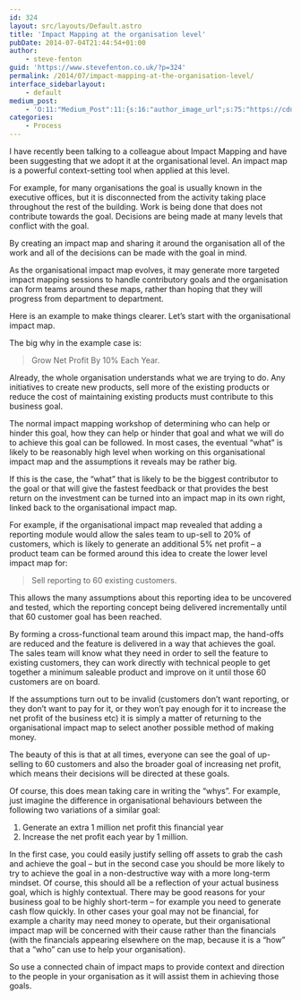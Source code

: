 ```yaml
---
id: 324
layout: src/layouts/Default.astro
title: 'Impact Mapping at the organisation level'
pubDate: 2014-07-04T21:44:54+01:00
author:
    - steve-fenton
guid: 'https://www.stevefenton.co.uk/?p=324'
permalink: /2014/07/impact-mapping-at-the-organisation-level/
interface_sidebarlayout:
    - default
medium_post:
    - 'O:11:"Medium_Post":11:{s:16:"author_image_url";s:75:"https://cdn-images-1.medium.com/fit/c/400/400/1*eXkhfEuF41g5W_xnc_ydLA.jpeg";s:10:"author_url";s:38:"https://medium.com/@steve.fenton.co.uk";s:11:"byline_name";N;s:12:"byline_email";N;s:10:"cross_link";s:3:"yes";s:2:"id";s:12:"bced47ee3fb2";s:21:"follower_notification";s:3:"yes";s:7:"license";s:19:"all-rights-reserved";s:14:"publication_id";s:2:"-1";s:6:"status";s:5:"draft";s:3:"url";s:51:"https://medium.com/@steve.fenton.co.uk/bced47ee3fb2";}'
categories:
    - Process
---
```


I have recently been talking to a colleague about Impact Mapping and have been suggesting that we adopt it at the organisational level. An impact map is a powerful context-setting tool when applied at this level.

For example, for many organisations the goal is usually known in the executive offices, but it is disconnected from the activity taking place throughout the rest of the building. Work is being done that does not contribute towards the goal. Decisions are being made at many levels that conflict with the goal.

By creating an impact map and sharing it around the organisation all of the work and all of the decisions can be made with the goal in mind.

As the organisational impact map evolves, it may generate more targeted impact mapping sessions to handle contributory goals and the organisation can form teams around these maps, rather than hoping that they will progress from department to department.

Here is an example to make things clearer. Let’s start with the organisational impact map.

The big why in the example case is:

> Grow Net Profit By 10% Each Year.

Already, the whole organisation understands what we are trying to do. Any initiatives to create new products, sell more of the existing products or reduce the cost of maintaining existing products must contribute to this business goal.

The normal impact mapping workshop of determining who can help or hinder this goal, how they can help or hinder that goal and what we will do to achieve this goal can be followed. In most cases, the eventual “what” is likely to be reasonably high level when working on this organisational impact map and the assumptions it reveals may be rather big.

If this is the case, the “what” that is likely to be the biggest contributor to the goal or that will give the fastest feedback or that provides the best return on the investment can be turned into an impact map in its own right, linked back to the organisational impact map.

For example, if the organisational impact map revealed that adding a reporting module would allow the sales team to up-sell to 20% of customers, which is likely to generate an additional 5% net profit – a product team can be formed around this idea to create the lower level impact map for:

> Sell reporting to 60 existing customers.

This allows the many assumptions about this reporting idea to be uncovered and tested, which the reporting concept being delivered incrementally until that 60 customer goal has been reached.

By forming a cross-functional team around this impact map, the hand-offs are reduced and the feature is delivered in a way that achieves the goal. The sales team will know what they need in order to sell the feature to existing customers, they can work directly with technical people to get together a minimum saleable product and improve on it until those 60 customers are on board.

If the assumptions turn out to be invalid (customers don’t want reporting, or they don’t want to pay for it, or they won’t pay enough for it to increase the net profit of the business etc) it is simply a matter of returning to the organisational impact map to select another possible method of making money.

The beauty of this is that at all times, everyone can see the goal of up-selling to 60 customers and also the broader goal of increasing net profit, which means their decisions will be directed at these goals.

Of course, this does mean taking care in writing the “whys”. For example, just imagine the difference in organisational behaviours between the following two variations of a similar goal:

1. Generate an extra 1 million net profit this financial year
2. Increase the net profit each year by 1 million.

In the first case, you could easily justify selling off assets to grab the cash and achieve the goal – but in the second case you should be more likely to try to achieve the goal in a non-destructive way with a more long-term mindset. Of course, this should all be a reflection of your actual business goal, which is highly contextual. There may be good reasons for your business goal to be highly short-term – for example you need to generate cash flow quickly. In other cases your goal may not be financial, for example a charity may need money to operate, but their organisational impact map will be concerned with their cause rather than the financials (with the financials appearing elsewhere on the map, because it is a “how” that a “who” can use to help your organisation).

So use a connected chain of impact maps to provide context and direction to the people in your organisation as it will assist them in achieving those goals.